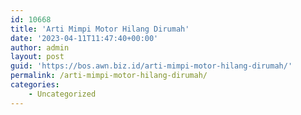 ```yaml
---
id: 10668
title: 'Arti Mimpi Motor Hilang Dirumah'
date: '2023-04-11T11:47:40+00:00'
author: admin
layout: post
guid: 'https://bos.awn.biz.id/arti-mimpi-motor-hilang-dirumah/'
permalink: /arti-mimpi-motor-hilang-dirumah/
categories:
    - Uncategorized
---
```



